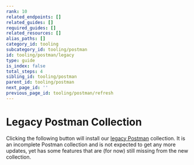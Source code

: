 ```yaml
---
rank: 10
related_endpoints: []
related_guides: []
required_guides: []
related_resources: []
alias_paths: []
category_id: tooling
subcategory_id: tooling/postman
id: tooling/postman/legacy
type: guide
is_index: false
total_steps: 4
sibling_id: tooling/postman
parent_id: tooling/postman
next_page_id: ''
previous_page_id: tooling/postman/refresh
---
```


<!-- alex disable postman-postwoman -->

# Legacy Postman Collection

Clicking the following button will install our [legacy Postman][legacy]
collection. It is an incomplete Postman collection and is not expected to get
any more updates, yet has some features that are (for now) still missing
from the new collection.

<Postman id='768279fde466dffc5511' >

</Postman>

[legacy]: https://www.getpostman.com/collections/768279fde466dffc5511
